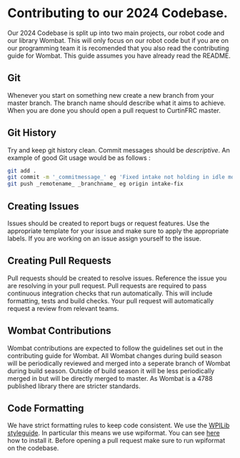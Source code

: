 # Contributing to our 2024 Codebase.
Our 2024 Codebase is split up into two main projects, our robot code and our library Wombat. This will only focus on our robot code but if you are on our programming team it is recomended that you also read the contributing guide for Wombat. This guide assumes you have already read the README.

## Git
Whenever you start on something new create a new branch from your master branch. The branch name should describe what it aims to achieve. When you are done you should open a pull request to CurtinFRC master.

## Git History
Try and keep git history clean. Commit messages should be *descriptive*.
An example of good Git usage would be as follows :
```bash
git add .
git commit -m '_commitmessage_' eg 'Fixed intake not holding in idle mode'
git push _remotename_ _branchname_ eg origin intake-fix
```

## Creating Issues
Issues should be created to report bugs or request features. Use the appropriate template for your issue and make sure to apply the appropriate labels. If you are working on an issue assign yourself to the issue.

## Creating Pull Requests
Pull requests should be created to resolve issues. Reference the issue you are resolving in your pull request. Pull requests are required to pass continuous integration checks that run automatically. This will include formatting, tests and build checks. Your pull request will automatically request a review from relevant teams.

## Wombat Contributions
Wombat contributions are expected to follow the guidelines set out in the contributing guide for Wombat. All Wombat changes during build season will be periodically reviewed and merged into a seperate branch of Wombat during build season. Outside of build season it will be less periodically merged in but will be directly merged to master. As Wombat is a 4788 published library there are stricter standards.

## Code Formatting
We have strict formatting rules to keep code consistent. We use the [WPILib styleguide](https://github.com/wpilibsuite/styleguide). In particular this means we use wpiformat. You can see [here](https://github.com/wpilibsuite/styleguide/blob/main/wpiformat/README.rst) how to install it. Before opening a pull request make sure to run wpiformat on the codebase.
